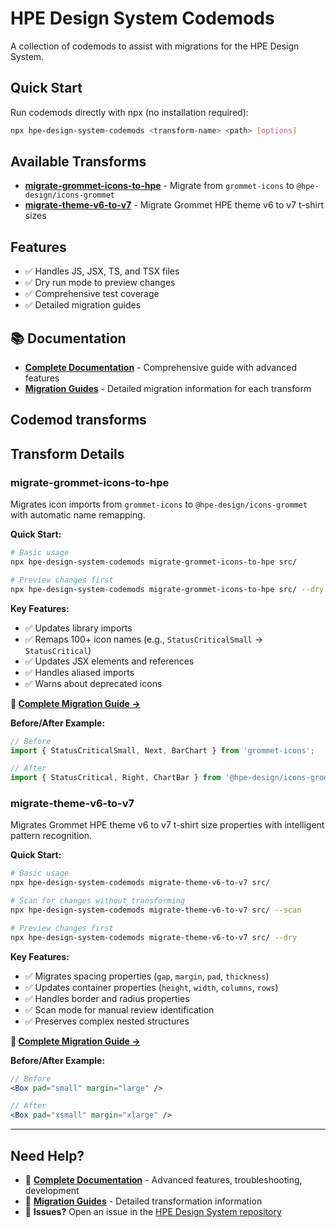 # HPE Design System Codemods

A collection of codemods to assist with migrations for the HPE Design System.

## Quick Start

Run codemods directly with npx (no installation required):

```bash
npx hpe-design-system-codemods <transform-name> <path> [options]
```

## Available Transforms

- **[migrate-grommet-icons-to-hpe](#migrate-grommet-icons-to-hpe)** - Migrate from `grommet-icons` to `@hpe-design/icons-grommet`
- **[migrate-theme-v6-to-v7](#migrate-theme-v6-to-v7)** - Migrate Grommet HPE theme v6 to v7 t-shirt sizes

## Features

- ✅ Handles JS, JSX, TS, and TSX files
- ✅ Dry run mode to preview changes
- ✅ Comprehensive test coverage
- ✅ Detailed migration guides

## 📚 Documentation

- **[Complete Documentation](https://github.com/grommet/hpe-design-system/blob/master/packages/codemods/DOCUMENTATION.md)** - Comprehensive guide with advanced features
- **[Migration Guides](https://github.com/grommet/hpe-design-system/tree/6e6aadcf5d2806518c28845cb7d42a5f356bc689/packages/codemods/migration_guides)** - Detailed migration information for each transform

## Codemod transforms

## Transform Details

### migrate-grommet-icons-to-hpe

Migrates icon imports from `grommet-icons` to `@hpe-design/icons-grommet` with automatic name remapping.

**Quick Start:**
```bash
# Basic usage
npx hpe-design-system-codemods migrate-grommet-icons-to-hpe src/

# Preview changes first
npx hpe-design-system-codemods migrate-grommet-icons-to-hpe src/ --dry
```

**Key Features:**
- ✅ Updates library imports
- ✅ Remaps 100+ icon names (e.g., `StatusCriticalSmall` → `StatusCritical`) 
- ✅ Updates JSX elements and references
- ✅ Handles aliased imports
- ✅ Warns about deprecated icons

**📖 [Complete Migration Guide →](https://github.com/grommet/hpe-design-system/blob/6e6aadcf5d2806518c28845cb7d42a5f356bc689/packages/codemods/migration_guides/GROMMET_ICONS_TO_HPE.md)**

**Before/After Example:**
```jsx
// Before
import { StatusCriticalSmall, Next, BarChart } from 'grommet-icons';

// After  
import { StatusCritical, Right, ChartBar } from '@hpe-design/icons-grommet';
```

### migrate-theme-v6-to-v7

Migrates Grommet HPE theme v6 to v7 t-shirt size properties with intelligent pattern recognition.

**Quick Start:**
```bash
# Basic usage
npx hpe-design-system-codemods migrate-theme-v6-to-v7 src/

# Scan for changes without transforming
npx hpe-design-system-codemods migrate-theme-v6-to-v7 src/ --scan

# Preview changes first
npx hpe-design-system-codemods migrate-theme-v6-to-v7 src/ --dry
```

**Key Features:**
- ✅ Migrates spacing properties (`gap`, `margin`, `pad`, `thickness`)
- ✅ Updates container properties (`height`, `width`, `columns`, `rows`) 
- ✅ Handles border and radius properties
- ✅ Scan mode for manual review identification
- ✅ Preserves complex nested structures

**📖 [Complete Migration Guide →](https://github.com/grommet/hpe-design-system/blob/6e6aadcf5d2806518c28845cb7d42a5f356bc689/packages/codemods/migration_guides/MIGRATE_THEME_V6_TO_V7.md)**

**Before/After Example:**
```jsx
// Before
<Box pad="small" margin="large" />

// After
<Box pad="xsmall" margin="xlarge" />
```

---

## Need Help?

- 📖 **[Complete Documentation](https://github.com/grommet/hpe-design-system/blob/6e6aadcf5d2806518c28845cb7d42a5f356bc689/packages/codemods/DOCUMENTATION.md)** - Advanced features, troubleshooting, development
- 🔧 **[Migration Guides](https://github.com/grommet/hpe-design-system/tree/6e6aadcf5d2806518c28845cb7d42a5f356bc689/packages/codemods/migration_guides)** - Detailed transformation information
- 🐛 **Issues?** Open an issue in the [HPE Design System repository](https://github.com/grommet/hpe-design-system)
